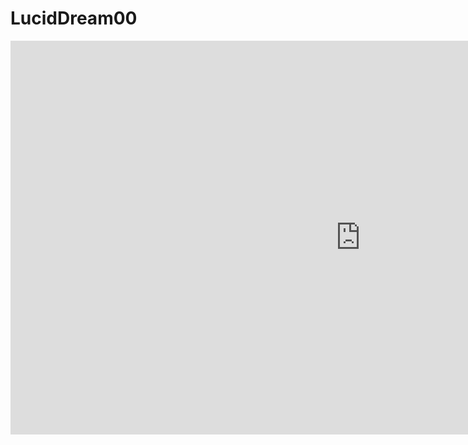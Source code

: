 # LucidDream00
<iframe width="1120" height="630" src="https://www.youtube.com/embed/79aP3Vkc7Vw" frameborder="0" allowfullscreen></iframe>
